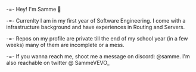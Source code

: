 -=- Hey! I'm Samme 🎈

-=- Currenlty I am in my first year of Software Engineering. I come with a infrastructure background and have experiences in Routing and Servers.

-=- Repos on my profile are private till the end of my school year (in a few weeks) many of them are incomplete or a mess.

-=- If you wanna reach me, shoot me a message on discord: @samme.  I'm also reachable on twitter @ SammeVEVO_
